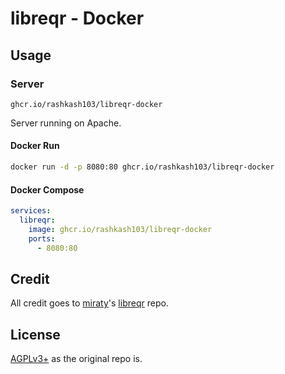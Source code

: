 # libreqr - Docker

## Usage

### Server

```
ghcr.io/rashkash103/libreqr-docker
```

Server running on Apache.


#### Docker Run
```sh
docker run -d -p 8080:80 ghcr.io/rashkash103/libreqr-docker
```

#### Docker Compose
```yaml
services: 
  libreqr:
    image: ghcr.io/rashkash103/libreqr-docker
    ports:
      - 8080:80
```


## Credit

All credit goes to [miraty](https://code.antopie.org/miraty)'s [libreqr](https://code.antopie.org/miraty/libreqr/) repo.

## License

[AGPLv3+](https://www.gnu.org/licenses/agpl-3.0.en.html) as the original repo is.
